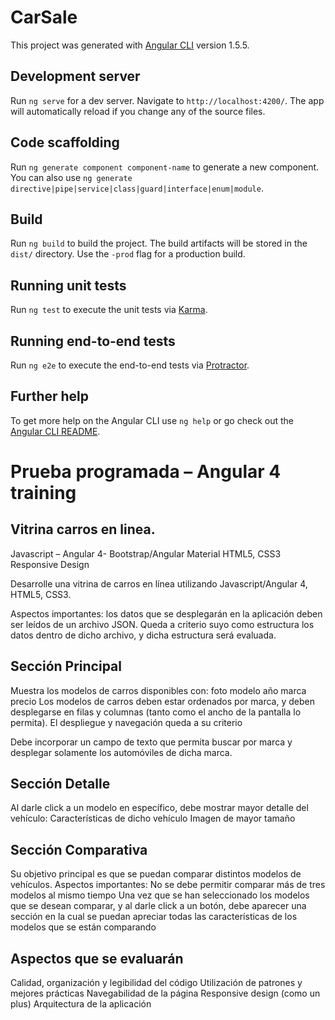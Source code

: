 # CarSale

This project was generated with [Angular CLI](https://github.com/angular/angular-cli) version 1.5.5.

## Development server

Run `ng serve` for a dev server. Navigate to `http://localhost:4200/`. The app will automatically reload if you change any of the source files.

## Code scaffolding

Run `ng generate component component-name` to generate a new component. You can also use `ng generate directive|pipe|service|class|guard|interface|enum|module`.

## Build

Run `ng build` to build the project. The build artifacts will be stored in the `dist/` directory. Use the `-prod` flag for a production build.

## Running unit tests

Run `ng test` to execute the unit tests via [Karma](https://karma-runner.github.io).

## Running end-to-end tests

Run `ng e2e` to execute the end-to-end tests via [Protractor](http://www.protractortest.org/).

## Further help

To get more help on the Angular CLI use `ng help` or go check out the [Angular CLI README](https://github.com/angular/angular-cli/blob/master/README.md).


# Prueba programada – Angular 4 training

## Vitrina carros en linea.

Javascript – Angular 4- Bootstrap/Angular Material
HTML5, CSS3
Responsive Design


Desarrolle una vitrina de carros en línea utilizando Javascript/Angular 4, HTML5, CSS3. 

Aspectos importantes: los datos que se desplegarán en la aplicación deben ser leídos de un archivo JSON. Queda a criterio suyo como estructura los datos dentro de dicho archivo, y dicha estructura será evaluada.

## Sección Principal
Muestra los modelos de carros disponibles con:
foto
modelo
año 
marca
precio
Los modelos de carros deben estar ordenados por marca, y deben desplegarse en filas y columnas (tanto como el ancho de la pantalla lo permita). El despliegue y navegación queda a su criterio

Debe incorporar un campo de texto que permita buscar por marca y desplegar
solamente los automóviles de dicha marca.


## Sección Detalle
Al darle click a un modelo en específico, debe mostrar mayor detalle del vehículo:
Características de dicho vehículo
Imagen de mayor tamaño


## Sección Comparativa 
Su objetivo principal es que se puedan comparar distintos modelos de vehículos. Aspectos importantes:
No se debe permitir comparar más de tres modelos al mismo tiempo
Una vez que se han seleccionado los modelos que se desean comparar, y al darle click a un botón, debe aparecer una sección en la cual se puedan apreciar todas las características de los modelos que se están comparando


## Aspectos que se evaluarán

Calidad, organización y legibilidad del código
Utilización de patrones y mejores prácticas
Navegabilidad de la página
Responsive design (como un plus)
Arquitectura de la aplicación


